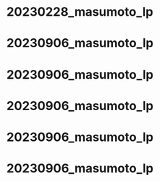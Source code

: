 # 20230228_masumoto_lp
# 20230906_masumoto_lp
# 20230906_masumoto_lp
# 20230906_masumoto_lp
# 20230906_masumoto_lp
# 20230906_masumoto_lp
